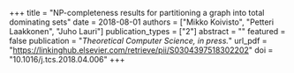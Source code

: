 +++
title = "NP-completeness results for partitioning a graph into total dominating sets"
date = 2018-08-01
authors = ["Mikko Koivisto", "Petteri Laakkonen", "Juho Lauri"]
publication_types = ["2"]
abstract = ""
featured = false
publication = "*Theoretical Computer Science, in press.*"
url_pdf = "https://linkinghub.elsevier.com/retrieve/pii/S0304397518302202"
doi = "10.1016/j.tcs.2018.04.006"
+++

